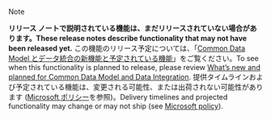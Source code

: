  > [!NOTE]
 >  <span data-ttu-id="25e32-101">**リリース ノートで説明されている機能は、まだリリースされていない場合があります。**</span><span class="sxs-lookup"><span data-stu-id="25e32-101">**These release notes describe functionality that may not have been released yet.**</span></span>
<span data-ttu-id="25e32-102">この機能のリリース予定については、「[Common Data Model とデータ統合の新機能と予定されている機能](/business-applications-release-notes/April19/cdm-data-integration/planned-features)」をご覧ください。</span><span class="sxs-lookup"><span data-stu-id="25e32-102">To see when this functionality is planned to release, please review [What’s new and planned for Common Data Model and Data Integration](/business-applications-release-notes/April19/cdm-data-integration/planned-features).</span></span> <span data-ttu-id="25e32-103">提供タイムラインおよび予定されている機能は、変更される可能性、または出荷されない可能性があります ([Microsoft ポリシー](https://go.microsoft.com/fwlink/p/?linkid=2007332)を参照)。</span><span class="sxs-lookup"><span data-stu-id="25e32-103">Delivery timelines and projected functionality may change or may not ship (see [Microsoft policy](https://go.microsoft.com/fwlink/p/?linkid=2007332)).</span></span> 
